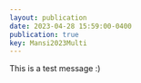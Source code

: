 ```yaml
---
layout: publication
date: 2023-04-28 15:59:00-0400
publication: true
key: Mansi2023Multi
---
```




This is a test message :)
